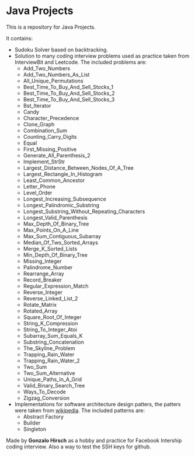 # Java Projects

This is a repository for Java Projects.

It contains:
 - Sudoku Solver based on backtracking.
 - Solution to many coding interview problems used as practice taken from InterviewBit and Leetcode. The included problems are:
    - Add_Two_Numbers
    - Add_Two_Numbers_As_List
    - All_Unique_Permutations
    - Best_Time_To_Buy_And_Sell_Stocks_1
    - Best_Time_To_Buy_And_Sell_Stocks_2
    - Best_Time_To_Buy_And_Sell_Stocks_3
    - Bst_Iterator
    - Candy
    - Character_Precedence
    - Clone_Graph
    - Combination_Sum
    - Counting_Carry_Digits
    - Equal
    - First_Missing_Positive
    - Generate_All_Parenthesis_2
    - Implement_StrStr
    - Largest_Distance_Between_Nodes_Of_A_Tree
    - Largest_Rectangle_In_Histogram
    - Least_Common_Ancestor
    - Letter_Phone
    - Level_Order
    - Longest_Increasing_Subsequence
    - Longest_Palindromic_Substring
    - Longest_Substring_Without_Repeating_Characters
    - Longest_Valid_Parenthesis
    - Max_Depth_Of_Binary_Tree
    - Max_Points_On_A_Line
    - Max_Sum_Contiguous_Subarray
    - Median_Of_Two_Sorted_Arrays
    - Merge_K_Sorted_Lists
    - Min_Depth_Of_Binary_Tree
    - Missing_Integer
    - Palindrome_Number
    - Rearrange_Array
    - Record_Breaker
    - Regular_Expression_Match
    - Reverse_Integer
    - Reverse_Linked_List_2
    - Rotate_Matrix
    - Rotated_Array
    - Square_Root_Of_Integer
    - String_K_Compression
    - String_To_Integer_Atoi
    - Subarray_Sum_Equals_K
    - Substring_Concatenation
    - The_Skyline_Problem
    - Trapping_Rain_Water
    - Trapping_Rain_Water_2
    - Two_Sum
    - Two_Sum_Alternative
    - Unique_Paths_In_A_Grid
    - Valid_Binary_Search_Tree
    - Ways_To_Decode
    - Zigzag_Conversion
 - Implementations for software architecture design patters, the patters were taken from [wikipedia](https://en.wikipedia.org/wiki/Software_design_pattern#Classification_and_list). The included patterns are:
    - Abstract Factory
    - Builder
    - Singleton

Made by **Gonzalo Hirsch** as a hobby and practice for Facebook Intership coding interview. Also a way to test the SSH keys for github.


